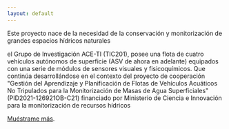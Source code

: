 ```yaml
---
layout: default
---
```


Este proyecto nace de la necesidad de la conservación y monitorización de grandes espacios hídricos naturales

el Grupo de Investigación ACE-TI (TIC201), posee una flota de cuatro vehículos autónomos de superficie (ASV de ahora en adelante) equipados con una serie de módulos de sensores visuales y fisicoquímicos. Que continúa desarrollándose en el contexto del proyecto de cooperación "Gestión del Aprendizaje y Planificación de Flotas de Vehículos Acuáticos No Tripulados para la Monitorización de Masas de Agua Superficiales" (PID2021-126921OB-C21) financiado por Ministerio de Ciencia e Innovación para la monitorización de recursos hídricos

[Muéstrame más](hardware).


